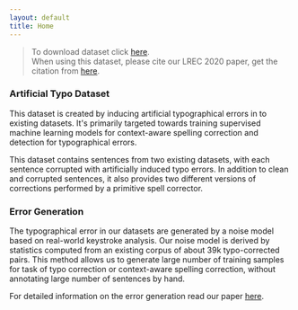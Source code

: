 ```yaml
---
layout: default
title: Home
---
```


> To download dataset click [here](/dataset).  
> When using this dataset, please cite our LREC 2020 paper, get the citation from [here](/cite).

### Artificial Typo Dataset
This dataset is created by inducing artificial typographical errors in to existing datasets. It's primarily targeted towards training supervised machine learning models for context-aware spelling correction and detection for typographical errors.

This dataset contains sentences from two existing datasets, with each sentence corrupted with artificially induced typo errors. In addition to clean and corrupted sentences, it also provides two different versions of corrections performed by a primitive spell corrector.

### Error Generation
The typographical error in our datasets are generated by a noise model based on real-world keystroke analysis. Our noise model is derived by statistics computed from an existing corpus of about 39k typo-corrected pairs. This method allows us to generate large number of training samples for task of typo correction or context-aware spelling correction, without annotating large number of sentences by hand. 

For detailed information on the error generation read our paper [here](/paper).
